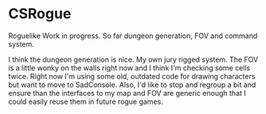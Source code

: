 # CSRogue
Roguelike Work in progress.  So far dungeon generation, FOV and command system.

I think the dungeon generation is nice.  My own jury rigged system.  The FOV is a little wonky on the walls right now and I
think I'm checking some cells twice.  Right now I'm using some old, outdated code for drawing characters but want to move to
SadConsole.  Also, I'd like to stop and regroup a bit and ensure than the interfaces to my map and FOV are generic enough that
I could easily reuse them in future rogue games.

